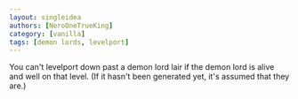 ```yaml
---
layout: singleidea
authors: [NeroOneTrueKing]
category: [vanilla]
tags: [demon lords, levelport]
---
```

You can't levelport down past a demon lord lair if the demon lord is alive and well on that level. (If it hasn't been generated yet, it's assumed that they are.)

